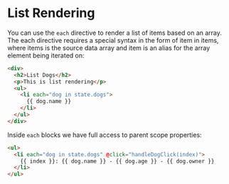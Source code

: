 # List Rendering

You can use the `each` directive to render a list of items based on an array. The each directive requires a special syntax in the form of item in items, where items is the source data array and item is an alias for the array element being iterated on:

```html
<div>
  <h2>List Dogs</h2>
  <p>This is list rendering</p>
  <ul>
    <li each="dog in state.dogs">
      {{ dog.name }}
    </li>
  </ul>
</div>
```

Inside `each` blocks we have full access to parent scope properties:

```html
<ul>
  <li each="dog in state.dogs" @click="handleDogClick(index)">
    {{ index }}: {{ dog.name }} - {{ dog.age }} - {{ dog.owner }}
  </li>
</ul>
```